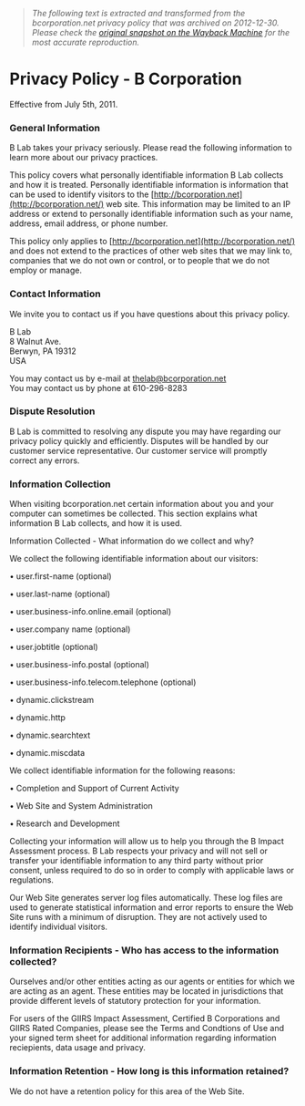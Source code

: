 > *The following text is extracted and transformed from the bcorporation.net privacy policy that was archived on 2012-12-30. Please check the [original snapshot on the Wayback Machine](https://web.archive.org/web/20121230215343id_/http%3A//www.bcorporation.net/privacy-policy) for the most accurate reproduction.*

# Privacy Policy - B Corporation

Effective from July 5th, 2011.

### General Information

B Lab takes your privacy seriously. Please read the following information to learn more about our privacy practices.

This policy covers what personally identifiable information B Lab collects and how it is treated. Personally identifiable information is information that can be used to identify visitors to the [http://bcorporation.net](http://bcorporation.net/) web site. This information may be limited to an IP address or extend to personally identifiable information such as your name, address, email address, or phone number.

This policy only applies to [http://bcorporation.net](http://bcorporation.net/) and does not extend to the practices of other web sites that we may link to, companies that we do not own or control, or to people that we do not employ or manage.

### Contact Information

We invite you to contact us if you have questions about this privacy policy.

B Lab  
8 Walnut Ave.  
Berwyn, PA 19312  
USA

You may contact us by e-mail at [thelab@bcorporation.net](mailto:thelab@bcorporation.net)  
You may contact us by phone at 610-296-8283

### Dispute Resolution

B Lab is committed to resolving any dispute you may have regarding our privacy policy quickly and efficiently. Disputes will be handled by our customer service representative. Our customer service will promptly correct any errors.

### Information Collection

When visiting bcorporation.net certain information about you and your computer can sometimes be collected. This section explains what information B Lab collects, and how it is used.

Information Collected - What information do we collect and why?

We collect the following identifiable information about our visitors:

• user.first-name (optional)

• user.last-name (optional)

• user.business-info.online.email (optional)

• user.company name (optional)

• user.jobtitle (optional)

• user.business-info.postal (optional)

• user.business-info.telecom.telephone (optional)

• dynamic.clickstream

• dynamic.http

• dynamic.searchtext

• dynamic.miscdata

We collect identifiable information for the following reasons:

• Completion and Support of Current Activity

• Web Site and System Administration

• Research and Development

Collecting your information will allow us to help you through the B Impact Assessment process. B Lab respects your privacy and will not sell or transfer your identifiable information to any third party without prior consent, unless required to do so in order to comply with applicable laws or regulations.

Our Web Site generates server log files automatically. These log files are used to generate statistical information and error reports to ensure the Web Site runs with a minimum of disruption. They are not actively used to identify individual visitors.

### Information Recipients - Who has access to the information collected?

Ourselves and/or other entities acting as our agents or entities for which we are acting as an agent. These entities may be located in jurisdictions that provide different levels of statutory protection for your information.

For users of the GIIRS Impact Assessment, Certified B Corporations and GIIRS Rated Companies, please see the Terms and Condtions of Use and your signed term sheet for additional information regarding information reciepients, data usage and privacy.

### Information Retention - How long is this information retained?

We do not have a retention policy for this area of the Web Site.

